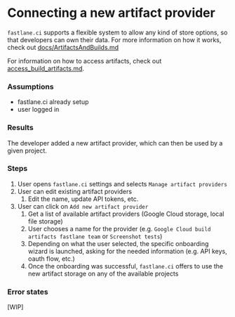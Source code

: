 # Connecting a new artifact provider #

`fastlane.ci` supports a flexible system to allow any kind of store options, so that developers can own their data.
For more information on how it works, check out [docs/ArtifactsAndBuilds.md](/docs/ArtifactsAndBuilds.md)

For information on how to access artifacts, check out [access_build_artifacts.md](./access_build_artifacts.md).

### Assumptions ###
- fastlane.ci already setup
- user logged in

### Results ###
The developer added a new artifact provider, which can then be used by a given project.

### Steps ###
1. User opens `fastlane.ci` settings and selects `Manage artifact providers`
1. User can edit existing artifact providers
	1. Edit the name, update API tokens, etc.
1. User can click on `Add new artifact provider`
	1. Get a list of available artifact providers (Google Cloud storage, local file storage)
	1. User chooses a name for the provider (e.g. `Google Cloud build artifacts fastlane team` or `Screenshot tests`)
	1. Depending on what the user selected, the specific onboarding wizard is launched, asking for the needed information (e.g. API keys, oauth flow, etc.)
	1. Once the onboarding was successful, `fastlane.ci` offers to use the new artifact storage on any of the available projects

### Error states ###
[WIP]
